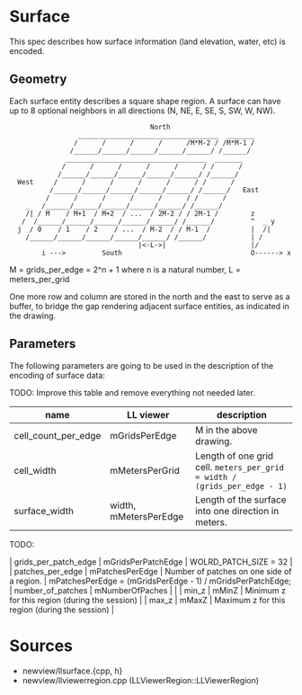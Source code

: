 # Surface
This spec describes how surface information (land elevation, water, etc) is encoded.

## Geometry
Each surface entity describes a square shape region.
A surface can have up to 8 optional neighbors in all directions (N, NE, E, SE, S, SW, W, NW).

```
                                   North
                 ___________________________________  _______
                /      /      /      /      /M*M-2 / /M*M-1 /
               /______/______/______/______/______/ /______/
              ___________________________________  _______
             /      /      /      /      /      / /      /
            /______/______/______/______/______/ /______/
  West     /      /      /      /      /      / /      /
          /______/______/______/______/______/ /______/   East
         /      /      /      /      /      / /      /
    _   /______/______/______/______/______/ /______/
    /| / M    / M+1  / M+2  / ...  / 2M-2 / / 2M-1 /        z
   /  /______/______/______/______/______/ /______/         ^  _ y
  j  / 0    / 1    / 2    / ...  / M-2  / / M-1  /          |  /|
    /______/______/______/______/______/ /______/           | /
                                |<-L->|                     |/
        i --->         South                                O------> x
```

M = grids_per_edge = 2^n + 1 where n is a natural number,
L = meters_per_grid

One more row and column are stored in the north and the east to serve as a buffer, to bridge the gap
rendering adjacent surface entities, as indicated in the drawing.

## Parameters
The following parameters are going to be used in the description of the encoding of surface data:

TODO: Improve this table and remove everything not needed later.

| name                 | LL viewer             | description |
| -----------------    | --------------------- | ----------- |
| cell_count_per_edge  | mGridsPerEdge         | M in the above drawing. |
| cell_width           | mMetersPerGrid        | Length of one grid cell. `meters_per_grid = width / (grids_per_edge - 1)`  |
| surface_width        | width, mMetersPerEdge | Length of the surface into one direction in meters. |

TODO: 

| grids_per_patch_edge | mGridsPerPatchEdge  | WOLRD_PATCH_SIZE = 32 |
| patches_per_edge     | mPatchesPerEdge     | Number of patches on one side of a region. |
mPatchesPerEdge = (mGridsPerEdge - 1) / mGridsPerPatchEdge;
| number_of_patches    | mNumberOfPaches     |  |
| min_z                | mMinZ               | Minimum z for this region (during the session) |
| max_z                | mMaxZ               | Maximum z for this region (during the session) |


# Sources
- newview/llsurface.{cpp, h}
- newview/llviewerregion.cpp (LLViewerRegion::LLViewerRegion)

